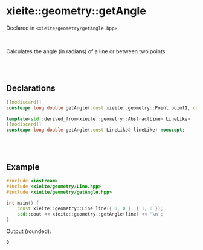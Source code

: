 # xieite::geometry::getAngle
Declared in `<xieite/geometry/getAngle.hpp>`

<br/>

Calculates the angle (in radians) of a line or between two points.

<br/><br/>

## Declarations
```cpp
[[nodiscard]]
constexpr long double getAngle(const xieite::geometry::Point point1, const xieite::geometry::Point point2) noexcept;
```
```cpp
template<std::derived_from<xieite::geometry::AbstractLine> LineLike>
[[nodiscard]]
constexpr long double getAngle(const LineLike& lineLike) noexcept;
```

<br/><br/>

## Example
```cpp
#include <iostream>
#include <xieite/geometry/Line.hpp>
#include <xieite/geometry/getAngle.hpp>

int main() {
	const xieite::geometry::Line line({ 0, 0 }, { 1, 0 });
	std::cout << xieite::geometry::getAngle(line) << '\n';
}
```
Output (rounded):
```
0
```
